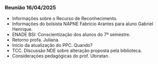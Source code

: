 <h3>Reunião 16/04/2025</h3>

- Informações sobre o Recurso de Reconhecimento.
- Informações do bolsista NAPNE Fabrício Arantes para aluno Gabriel Henrique.
- ENADE BSI: Conscientização dos alunos do 7º semestre.
- Retorno profa. Juliana.  
- Início da atualização do PPC. Quando?
- TCC. Discussão NDE sobre alteração proposta pela biblioteca.
- Considerações pedagógicas do prof. Ubiratan.



  
